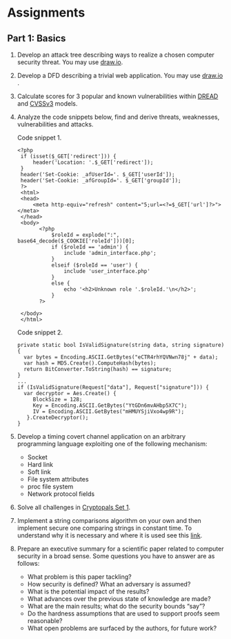 # Assignments

## Part 1: Basics
1. Develop an attack tree describing ways to realize a chosen computer security threat. You may use [draw.io](https://michenriksen.com/blog/drawio-for-threat-modeling/).
2. Develop a DFD describing a trivial web application. You may use [draw.io](https://michenriksen.com/blog/drawio-for-threat-modeling/) .
3. Calculate scores for 3 popular and known vulnerabilities within [DREAD](https://msdn.microsoft.com/en-us/library/aa302419.aspx) and [CVSSv3](https://www.first.org/cvss/calculator/3.0) models.
4. Analyze the code snippets below, find and derive threats, weaknesses, vulnerabilities and attacks.
   
   Code snippet 1.
   ```
   <?php
    if (isset($_GET['redirect'])) {
        header('Location: '.$_GET['redirect']);
    }
    header('Set-Cookie: _afUserId='. $_GET['userId']);
    header('Set-Cookie: _afGroupId='. $_GET['groupId']);
    ?>
    <html>
    <head>
        <meta http-equiv="refresh" content="5;url=<?=$_GET['url']?>"></meta>
    </head>
    <body>
          <?php
              $roleId = explode(":", base64_decode($_COOKIE['roleId']))[0];
              if ($roleId == 'admin') {
                  include 'admin_interface.php';
              }
              elseif ($roleId == 'user') {
                  include 'user_interface.php'
              }
              else {
                  echo '<h2>Unknown role '.$roleId.'\n</h2>';
              }
          ?>

    </body>
    </html>
   ```
   Code snippet 2.
   ```
   private static bool IsValidSignature(string data, string signature) {
     var bytes = Encoding.ASCII.GetBytes("eCTR4rhYQVNwn78j" + data);
     var hash = MD5.Create().ComputeHash(bytes);
     return BitConverter.ToString(hash) == signature;
   }
   ...
   if (IsValidSignature(Request["data"], Request["signature"])) {
     var decryptor = Aes.Create() { 
        BlockSize = 128;
        Key = Encoding.ASCII.GetBytes("YtGDn6mvAHbp5X7C");
        IV = Encoding.ASCII.GetBytes("mHMUYSjiVxo4wp9R");
      }.CreateDecryptor();
   }
   ```
5. Develop a timing covert channel application on an arbitrary programming language exploiting one of the following mechanism:
    * Socket
    * Hard link
    * Soft link
    * File system attributes
    * proc file system
    * Network protocol fields
6. Solve all challenges in [Cryptopals Set 1](https://cryptopals.com/sets/1).

7. Implement a string comparisons algorithm on your own and then implement secure one comparing strings in constant time.
To understand why it is necessary and where it is used see this [link](https://cryptocoding.net/index.php/Coding_rules#Compare_secret_strings_in_constant_time).

8. Prepare an executive summary for a scientific paper related to computer security in a broad sense.
   Some questions you have to answer are as follows:
   - What problem is this paper tackling?
   - How security is defined? What an adversary is assumed?  
   - What is the potential impact of the results?
   - What advances over the previous state of knowledge are made?
   - What are the main results; what do the security bounds “say”?
   - Do the hardness assumptions that are used to support proofs seem reasonable?
   - What open problems are surfaced by the authors, for future work?

